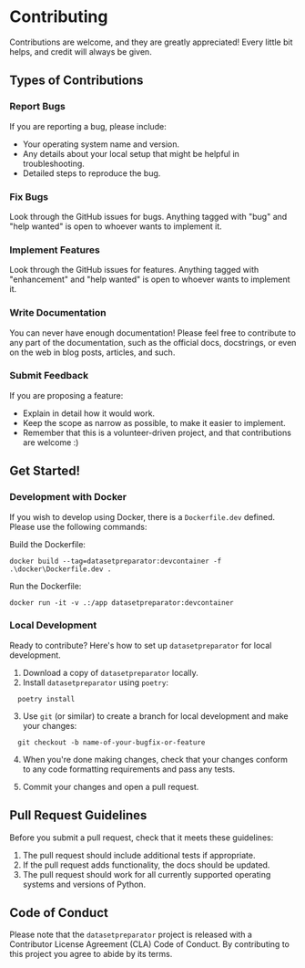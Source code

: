 # Contributing

Contributions are welcome, and they are greatly appreciated! Every little bit
helps, and credit will always be given.

## Types of Contributions

### Report Bugs

If you are reporting a bug, please include:

* Your operating system name and version.
* Any details about your local setup that might be helpful in troubleshooting.
* Detailed steps to reproduce the bug.

### Fix Bugs

Look through the GitHub issues for bugs. Anything tagged with "bug" and "help
wanted" is open to whoever wants to implement it.

### Implement Features

Look through the GitHub issues for features. Anything tagged with "enhancement"
and "help wanted" is open to whoever wants to implement it.

### Write Documentation

You can never have enough documentation! Please feel free to contribute to any
part of the documentation, such as the official docs, docstrings, or even
on the web in blog posts, articles, and such.

### Submit Feedback

If you are proposing a feature:

* Explain in detail how it would work.
* Keep the scope as narrow as possible, to make it easier to implement.
* Remember that this is a volunteer-driven project, and that contributions
  are welcome :)

## Get Started!

### Development with Docker

If you wish to develop using Docker, there is a `Dockerfile.dev` defined. Please use the following commands:

Build the Dockerfile:
```
docker build --tag=datasetpreparator:devcontainer -f .\docker\Dockerfile.dev .
```

Run the Dockerfile:
```
docker run -it -v .:/app datasetpreparator:devcontainer
```

### Local Development

Ready to contribute? Here's how to set up `datasetpreparator` for local development.

1. Download a copy of `datasetpreparator` locally.
2. Install `datasetpreparator` using `poetry`:

```console
  poetry install
```

3. Use `git` (or similar) to create a branch for local development and make your changes:

```console
  git checkout -b name-of-your-bugfix-or-feature
```

4. When you're done making changes, check that your changes conform to any code formatting requirements and pass any tests.

5. Commit your changes and open a pull request.

## Pull Request Guidelines

Before you submit a pull request, check that it meets these guidelines:

1. The pull request should include additional tests if appropriate.
2. If the pull request adds functionality, the docs should be updated.
3. The pull request should work for all currently supported operating systems and versions of Python.

## Code of Conduct

Please note that the `datasetpreparator` project is released
with a Contributor License Agreement (CLA)
Code of Conduct. By contributing to this project you agree to abide by its terms.
